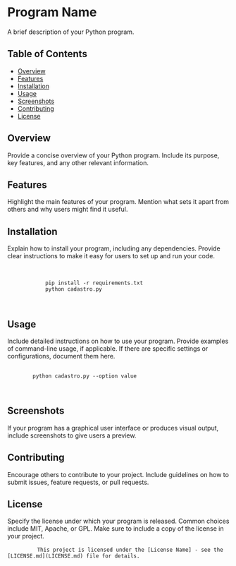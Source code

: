  <h1>Program Name</h1>

   <p>A brief description of your Python program.</p>
    <h2>Table of Contents</h2>

  <ul>
      <li><a href="#overview">Overview</a></li>
        <li><a href="#features">Features</a></li>
        <li><a href="#installation">Installation</a></li>
        <li><a href="#usage">Usage</a></li>
        <li><a href="#screenshots">Screenshots</a></li>
        <li><a href="#contributing">Contributing</a></li>
        <li><a href="#license">License</a></li>
    </ul>

  <h2 id="overview">Overview</h2>

  <p>Provide a concise overview of your Python program. Include its purpose, key features, and any other relevant information.</p>

  <h2 id="features">Features</h2>
    <p>Highlight the main features of your program. Mention what sets it apart from others and why users might find it useful.</p>
    <h2 id="installation">Installation</h2>
    <p>Explain how to install your program, including any dependencies. Provide clear instructions to make it easy for users to set up and run your code.</p>
    <pre>        
     <code>
            pip install -r requirements.txt
            python cadastro.py
    </code>
    </pre>

   <h2 id="usage">Usage</h2>

   <p>Include detailed instructions on how to use your program. Provide examples of command-line usage, if applicable. If there are specific settings or configurations, document them here.</p>

  <pre>
    <code>
        python cadastro.py --option value
    </code>
 </pre>

   <h2 id="screenshots">Screenshots</h2>
    <p>If your program has a graphical user interface or produces visual output, include screenshots to give users a preview.</p>
    <h2 id="contributing">Contributing</h2>

   <p>Encourage others to contribute to your project. Include guidelines on how to submit issues, feature requests, or pull requests.</p>

   <h2 id="license">License</h2>

  <p>Specify the license under which your program is released. Common choices include MIT, Apache, or GPL. Make sure to include a copy of the license in your project.</p>

  <pre>
        <code>This project is licensed under the [License Name] - see the [LICENSE.md](LICENSE.md) file for details.
        </code>
    </pre>
